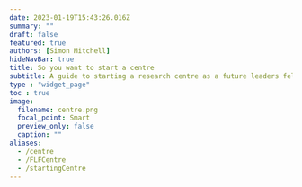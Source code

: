 ```yaml
---
date: 2023-01-19T15:43:26.016Z
summary: ""
draft: false
featured: true
authors: [Simon Mitchell]
hideNavBar: true
title: So you want to start a centre
subtitle: A guide to starting a research centre as a future leaders fellow.
type : "widget_page"
toc : true
image:
  filename: centre.png
  focal_point: Smart
  preview_only: false
  caption: ""
aliases:
  - /centre
  - /FLFCentre
  - /startingCentre
---
```


